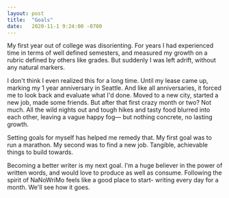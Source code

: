 ```yaml
---
layout: post
title:  "Goals"
date:   2020-11-1 9:24:00 -0700
---
```

My first year out of college was disorienting. For years I had experienced time in terms of well defined semesters, and measured my growth on a rubric defined by others like grades. But suddenly I was left adrift, without any natural markers.

I don't think I even realized this for a long time. Until my lease came up, marking my 1 year anniversary in Seattle. And like all anniversaries, it forced me to look back and evaluate what I'd done. Moved to a new city, started a new job, made some friends. But after that first crazy month or two? Not much. All the wild nights out and tough hikes and tasty food blurred into each other, leaving a vague happy fog— but nothing concrete, no lasting growth. 

Setting goals for myself has helped me remedy that. My first goal was to run a marathon. My second was to find a new job. Tangible, achievable things to build towards. 

Becoming a better writer is my next goal. I'm a huge believer in the power of written words, and would love to produce as well as consume. Following the spirit of NaNoWriMo feels like a good place to start- writing every day for a month. We'll see how it goes. 